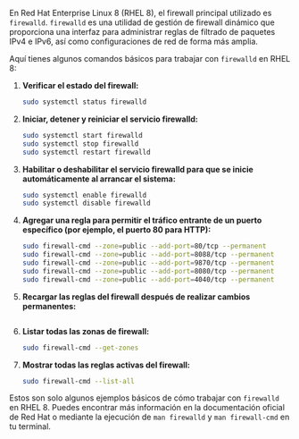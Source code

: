 En Red Hat Enterprise Linux 8 (RHEL 8), el firewall principal utilizado es `firewalld`. `firewalld` es una utilidad de gestión de firewall dinámico que proporciona una interfaz para administrar reglas de filtrado de paquetes IPv4 e IPv6, así como configuraciones de red de forma más amplia.

Aquí tienes algunos comandos básicos para trabajar con `firewalld` en RHEL 8:

1. **Verificar el estado del firewall:**
   ```bash
   sudo systemctl status firewalld
   ```

2. **Iniciar, detener y reiniciar el servicio firewalld:**
   ```bash
   sudo systemctl start firewalld
   sudo systemctl stop firewalld
   sudo systemctl restart firewalld
   ```

3. **Habilitar o deshabilitar el servicio firewalld para que se inicie automáticamente al arrancar el sistema:**
   ```bash
   sudo systemctl enable firewalld
   sudo systemctl disable firewalld
   ```

4. **Agregar una regla para permitir el tráfico entrante de un puerto específico (por ejemplo, el puerto 80 para HTTP):**
   ```bash
   sudo firewall-cmd --zone=public --add-port=80/tcp --permanent
   sudo firewall-cmd --zone=public --add-port=8088/tcp --permanent
   sudo firewall-cmd --zone=public --add-port=9870/tcp --permanent
   sudo firewall-cmd --zone=public --add-port=8080/tcp --permanent
   sudo firewall-cmd --zone=public --add-port=4040/tcp --permanent
   ```

5. **Recargar las reglas del firewall después de realizar cambios permanentes:**
   ```bash
   
   ```

6. **Listar todas las zonas de firewall:**
   ```bash
   sudo firewall-cmd --get-zones
   ```

7. **Mostrar todas las reglas activas del firewall:**
   ```bash
   sudo firewall-cmd --list-all
   ```

Estos son solo algunos ejemplos básicos de cómo trabajar con `firewalld` en RHEL 8. Puedes encontrar más información en la documentación oficial de Red Hat o mediante la ejecución de `man firewalld` y `man firewall-cmd` en tu terminal.